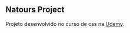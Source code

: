 ## Natours Project

Projeto desenvolvido no curso de css na [Udemy](https://www.udemy.com/course/advanced-css-and-sass/). 

